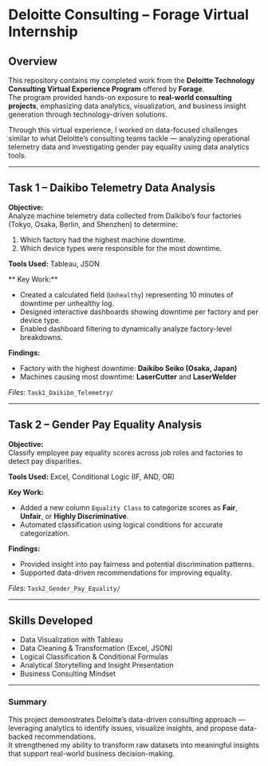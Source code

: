 #  Deloitte Consulting – Forage Virtual Internship

##  Overview
This repository contains my completed work from the **Deloitte Technology Consulting Virtual Experience Program** offered by **Forage**.  
The program provided hands-on exposure to **real-world consulting projects**, emphasizing data analytics, visualization, and business insight generation through technology-driven solutions.

Through this virtual experience, I worked on data-focused challenges similar to what Deloitte’s consulting teams tackle — analyzing operational telemetry data and investigating gender pay equality using data analytics tools.

---

##  Task 1 – Daikibo Telemetry Data Analysis
**Objective:**  
Analyze machine telemetry data collected from Daikibo’s four factories (Tokyo, Osaka, Berlin, and Shenzhen) to determine:
1. Which factory had the highest machine downtime.  
2. Which device types were responsible for the most downtime.

**Tools Used:** Tableau, JSON  

** Key Work:**
- Created a calculated field (`Unhealthy`) representing 10 minutes of downtime per unhealthy log.  
- Designed interactive dashboards showing downtime per factory and per device type.  
- Enabled dashboard filtering to dynamically analyze factory-level breakdowns.

**Findings:**  
- Factory with the highest downtime: **Daikibo Seiko (Osaka, Japan)**  
- Machines causing most downtime: **LaserCutter** and **LaserWelder**

 *Files:* `Task1_Daikibo_Telemetry/`

---

##  Task 2 – Gender Pay Equality Analysis
**Objective:**  
Classify employee pay equality scores across job roles and factories to detect pay disparities.

**Tools Used:** Excel, Conditional Logic (IF, AND, OR)

**Key Work:**
- Added a new column `Equality Class` to categorize scores as **Fair**, **Unfair**, or **Highly Discriminative**.  
- Automated classification using logical conditions for accurate categorization.

**Findings:**  
- Provided insight into pay fairness and potential discrimination patterns.  
- Supported data-driven recommendations for improving equality.

 *Files:* `Task2_Gender_Pay_Equality/`

---

##  Skills Developed
- Data Visualization with Tableau  
- Data Cleaning & Transformation (Excel, JSON)  
- Logical Classification & Conditional Formulas  
- Analytical Storytelling and Insight Presentation  
- Business Consulting Mindset  

---

###  Summary
This project demonstrates Deloitte’s data-driven consulting approach — leveraging analytics to identify issues, visualize insights, and propose data-backed recommendations.  
It strengthened my ability to transform raw datasets into meaningful insights that support real-world business decision-making.
